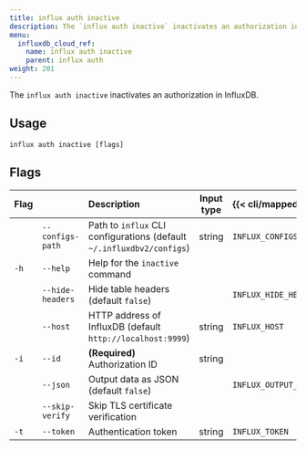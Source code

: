 ```yaml
---
title: influx auth inactive
description: The `influx auth inactive` inactivates an authorization in InfluxDB.
menu:
  influxdb_cloud_ref:
    name: influx auth inactive
    parent: influx auth
weight: 201
---
```


The `influx auth inactive` inactivates an authorization in InfluxDB.

## Usage
```
influx auth inactive [flags]
```

## Flags
| Flag |                  | Description                                                           | Input type  | {{< cli/mapped >}}    |
|:---- |:---              |:-----------                                                           |:----------: |:------------------    |
|      | `--configs-path` | Path to `influx` CLI configurations (default `~/.influxdbv2/configs`) | string      |`INFLUX_CONFIGS_PATH`  |
| `-h` | `--help`         | Help for the `inactive` command                                       |             |                       |
|      | `--hide-headers` | Hide table headers (default `false`)                                  |             | `INFLUX_HIDE_HEADERS` |
|      | `--host`         | HTTP address of InfluxDB (default `http://localhost:9999`)            | string      | `INFLUX_HOST`         |
| `-i` | `--id`           | **(Required)** Authorization ID                                       | string      |                       |
|      | `--json`         | Output data as JSON (default `false`)                                 |             | `INFLUX_OUTPUT_JSON`  |
|      | `--skip-verify`  | Skip TLS certificate verification                                     |             |                       |
| `-t` | `--token`        | Authentication token                                                  | string      | `INFLUX_TOKEN`        |
